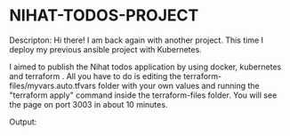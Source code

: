 # NIHAT-TODOS-PROJECT

Descripton:
Hi there!
I am back again with another project. This time I deploy my previous ansible project with Kubernetes.

I aimed to publish the Nihat todos application by using docker, kubernetes and terraform . All you have to do is editing the terraform-files/myvars.auto.tfvars folder with your own values and running the "terraform apply" command inside the terraform-files folder. You will see the page on port 3003 in about 10 minutes.

Output:

